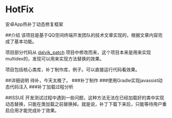 # HotFix
安卓App热补丁动态修复框架

##介绍
该项目是基于QQ空间终端开发团队的技术文章实现的，根据文章内容完成了基本功能。

项目部分代码从 [dalvik_patch](https://github.com/simpleton/dalvik_patch) 项目中修改而来，这个项目本来是用来实现multidex的，发现可以用来实现方法替换的效果。

项目包括核心类库，补丁制作库，例子。可以直接运行代码看效果。


##详细说明
待补，今天太晚了。
###补丁制作
###使用Gradle实现javassist动态代码注入
###补丁加载过程分析


##ISSUE
开发测试过程中遇到一些问题，这种方法无法在已经加载好的类中实现动态替换，只能在类加载之前替换掉。就是说，补丁下载下来后，只能等待用户重启应用才能完成补丁效果。